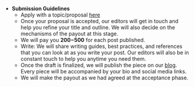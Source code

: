 - **Submission Guidelines**
    - Apply with a topic/proposal [here](https://forms.gle/ZdDUzXSua3gqE1j68)
    - Once your proposal is accepted, our editors will get in touch and help you refine your title and outline. We will also decide on the mechanisms of the payout at this stage.
    - We will pay you **200$  - 500$** for each post published.
    - Write: We will share writing guides, best practices, and references that you can look at as you write your post. Our editors will also be in constant touch to help you anytime you need them.
    - Once the draft is finalized, we will publish the piece on our [blog](https://blog.cohesive.so).  Every piece will be accompanied by your bio and social media links. 
    - We will make the payout as we had agreed at the acceptance phase.